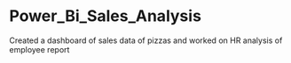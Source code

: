 # Power_Bi_Sales_Analysis
Created a dashboard of sales data of pizzas and worked on HR analysis of employee report
